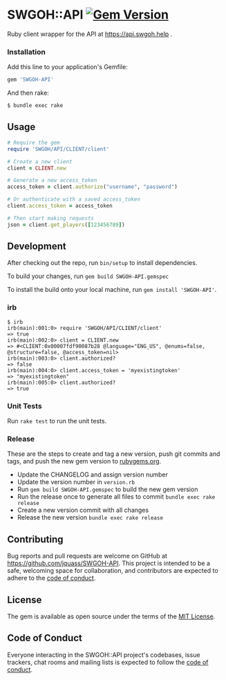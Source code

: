 # SWGOH::API [![Gem Version](https://badge.fury.io/rb/SWGOH-API.svg)](https://badge.fury.io/rb/SWGOH-API)
Ruby client wrapper for the API at https://api.swgoh.help .

### Installation

Add this line to your application's Gemfile:

```ruby
gem 'SWGOH-API'
```

And then rake:

    $ bundle exec rake

## Usage
```ruby
# Require the gem
require 'SWGOH/API/CLIENT/client'

# Create a new client
client = CLIENT.new

# Generate a new access_token
access_token = client.authorize("username", "password")

# Or authenticate with a saved access_token
client.access_token = access_token

# Then start making requests
json = client.get_players([123456789])
```

## Development

After checking out the repo, run `bin/setup` to install dependencies.

To build your changes, run `gem build SWGOH-API.gemspec`

To install the build onto your local machine, run `gem install 'SWGOH-API'`. 

### irb
```
$ irb
irb(main):001:0> require 'SWGOH/API/CLIENT/client'
=> true
irb(main):002:0> client = CLIENT.new
=> #<CLIENT:0x00007fdf90087b28 @language="ENG_US", @enums=false, @structure=false, @access_token=nil>
irb(main):003:0> client.authorized?
=> false
irb(main):004:0> client.access_token = 'myexistingtoken'
=> "myexistingtoken"
irb(main):005:0> client.authorized?
=> true
```

### Unit Tests

Run `rake test` to run the unit tests.

### Release
These are the steps to create and tag a new version, push git commits and tags, and push the new gem version to [rubygems.org](https://rubygems.org).

- Update the CHANGELOG and assign version number
- Update the version number in `version.rb`
- Run `gem build SWGOH-API.gemspec` to build the new gem version
- Run the release once to generate all files to commit `bundle exec rake release`  
- Create a new version commit with all changes
- Release the new version `bundle exec rake release`

## Contributing

Bug reports and pull requests are welcome on GitHub at https://github.com/jquass/SWGOH-API. This project is intended to be a safe, welcoming space for collaboration, and contributors are expected to adhere to the [code of conduct](https://github.com/jquass/SWGOH-API/blob/master/CODE_OF_CONDUCT.md).

## License

The gem is available as open source under the terms of the [MIT License](https://opensource.org/licenses/MIT).

## Code of Conduct

Everyone interacting in the SWGOH::API project's codebases, issue trackers, chat rooms and mailing lists is expected to follow the [code of conduct](https://github.com/jquass/SWGOH-API/blob/master/CODE_OF_CONDUCT.md).
